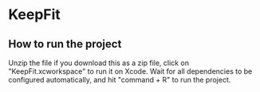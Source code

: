 # KeepFit

## How to run the project
Unzip the file if you download this as a zip file, click on "KeepFit.xcworkspace" to run it on Xcode. Wait for all dependencies to be configured automatically, and hit "command + R" to run the project.
